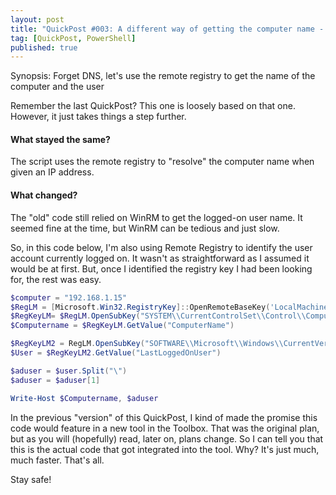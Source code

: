 ```yaml
---
layout: post
title: "QuickPost #003: A different way of getting the computer name - Revisited"
tag: [QuickPost, PowerShell]
published: true
---
```

Synopsis: Forget DNS, let's use the remote registry to get the name of the computer and the user

Remember the last QuickPost? This one is loosely based on that one. However, it just takes things a step further.

#### What stayed the same?

The script uses the remote registry to "resolve" the computer name when given an IP address.

#### What changed?

The "old" code still relied on WinRM to get the logged-on user name. It seemed fine at the time, but WinRM can be tedious and just slow.

So, in this code below, I'm also using Remote Registry to identify the user account currently logged on. It wasn't as straightforward as I assumed it would be at first. But, once I identified the registry key I had been looking for, the rest was easy.

```powershell
$computer = "192.168.1.15"
$RegLM = [Microsoft.Win32.RegistryKey]::OpenRemoteBaseKey('LocalMachine', $computer)
$RegKeyLM= $RegLM.OpenSubKey("SYSTEM\\CurrentControlSet\\Control\\ComputerName\\ActiveComputerName")
$Computername = $RegKeyLM.GetValue("ComputerName")

$RegKeyLM2 = RegLM.OpenSubKey("SOFTWARE\\Microsoft\\Windows\\CurrentVersion\\Authentication\\LogonUI")
$User = $RegKeyLM2.GetValue("LastLoggedOnUser")

$aduser = $user.Split("\")
$aduser = $aduser[1]                

Write-Host $Computername, $aduser
```

In the previous "version" of this QuickPost, I kind of made the promise this code would feature in a new tool in the Toolbox. That was the original plan, but as you will (hopefully) read, later on, plans change. So I can tell you that this is the actual code that got integrated into the tool. Why? It's just much, much faster. That's all.

Stay safe!
